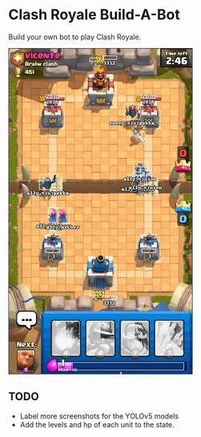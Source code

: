 # Clash Royale Build-A-Bot

Build your own bot to play Clash Royale.

![detector](images/detector.jpg)

## TODO

* Label more screenshots for the YOLOv5 models
* Add the levels and hp of each unit to the state.

